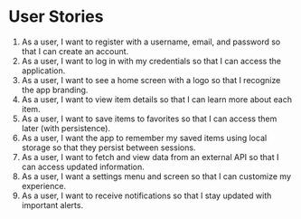 # User Stories

1. As a user, I want to register with a username, email, and password so that I can create an account.
2. As a user, I want to log in with my credentials so that I can access the application.
3. As a user, I want to see a home screen with a logo so that I recognize the app branding.
4. As a user, I want to view item details so that I can learn more about each item.
5. As a user, I want to save items to favorites so that I can access them later (with persistence).
6. As a user, I want the app to remember my saved items using local storage so that they persist between sessions.
7. As a user, I want to fetch and view data from an external API so that I can access updated information.
8. As a user, I want a settings menu and screen so that I can customize my experience.
9. As a user, I want to receive notifications so that I stay updated with important alerts.
